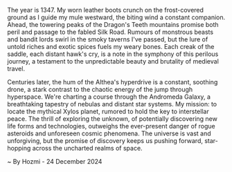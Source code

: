 
The year is 1347.  My worn leather boots crunch on the frost-covered ground as I guide my mule westward, the biting wind a constant companion.  Ahead, the towering peaks of the Dragon's Teeth mountains promise both peril and passage to the fabled Silk Road. Rumours of monstrous beasts and bandit lords swirl in the smoky taverns I've passed, but the lure of untold riches and exotic spices fuels my weary bones. Each creak of the saddle, each distant hawk's cry, is a note in the symphony of this perilous journey, a testament to the unpredictable beauty and brutality of medieval travel.


Centuries later, the hum of the Althea's hyperdrive is a constant, soothing drone, a stark contrast to the chaotic energy of the jump through hyperspace.  We're charting a course through the Andromeda Galaxy, a breathtaking tapestry of nebulas and distant star systems.  My mission: to locate the mythical Xylos planet, rumored to hold the key to interstellar peace. The thrill of exploring the unknown, of potentially discovering new life forms and technologies, outweighs the ever-present danger of rogue asteroids and unforeseen cosmic phenomena.  The universe is vast and unforgiving, but the promise of discovery keeps us pushing forward, star-hopping across the uncharted realms of space.

~ By Hozmi - 24 December 2024
